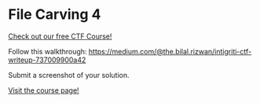 # File Carving 4

[Check out our free CTF Course!](https://academy.hoppersroppers.org/mod/page/view.php?id=576) 

Follow this walkthrough: <https://medium.com/@the.bilal.rizwan/intigriti-ctf-writeup-737009900a42>

Submit a screenshot of your solution. 

[Visit the course page!](https://academy.hoppersroppers.org/mod/assign/view.php?id=576) 
